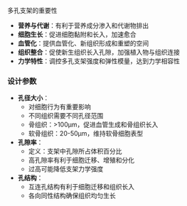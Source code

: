 多孔支架的重要性

- **营养与代谢**：有利于营养成分渗入和代谢物排出
- **细胞生长**：促进细胞黏附和长入，加速愈合
- **血管化**：提供血管化、新组织形成和重塑的空间
- **组织整合**：促使新生组织长入孔隙，加强植入物与组织连接
- **力学特性**：调控多孔支架强度和弹性模量，达到力学相容性


### 设计参数

- **孔径大小**：
    - 对细胞行为有重要影响
    - 不同组织需要不同孔径范围
    - 骨组织：>100μm，促进血管生成和骨组织长入
    - 软骨组织：20-50μm，维持软骨细胞表型
- **孔隙率**：
    - 定义：支架中孔隙所占体积百分比
    - 高孔隙率有利于细胞迁移、增殖和分化
    - 过高可能降低支架力学强度
- **孔结构**：
    - 互连孔结构有利于细胞迁移和组织长入
    - 各向同性结构确保组织均匀生长
